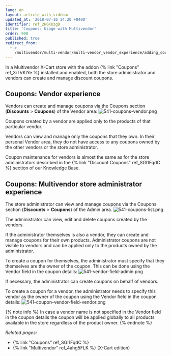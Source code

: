 ```yaml
---
lang: en
layout: article_with_sidebar
updated_at: '2018-07-10 14:20 +0400'
identifier: ref_2HGKKzgD
title: 'Coupons: Usage with Multivendor'
order: 900
published: true
redirect_from:
  - >-
    /multivendor/multi-vendor/multi-vendor_vendor_experience/adding_coupons_and_discounts_as_a_vendor.html
---
```

In a Multivendor X-Cart store with the addon {% link "Coupons" ref_3iTVKlYe %} installed and enabled, both the store administrator and vendors can create and manage discount coupons.

## Coupons: Vendor experience
Vendors can create and manage coupons via the Coupons section (**Discounts** > **Coupons**) of the Vendor area:
![541-coupons-vendor.png]({{site.baseurl}}/attachments/ref_2HGKKzgD/541-coupons-vendor.png)

Coupons created by a vendor are applied only to the products of that particular vendor.

Vendors can view and manage only the coupons that they own. In their personal Vendor area, they do not have access to any coupons owned by the other vendors or the store administrator.

Coupon maintenance for vendors is almost the same as for the store administrators described in the {% link "Discount Coupons" ref_SGI1FqdC %} section of our Knowledge Base. 

## Coupons: Multivendor store administrator experience
The store administrator can view and manage coupons via the Coupons section (**Discounts** > **Coupons**) of the Admin area.
![541-coupons-list.png]({{site.baseurl}}/attachments/ref_2HGKKzgD/541-coupons-list.png)

The administrator can view, edit and delete coupons created by the vendors. 

If the administrator themselves is also a vendor, they can create and manage coupons for their own products. Administrator coupons are not visible to vendors and can be applied only to the products owned by the administrator. 

To create a coupon for themselves, the administrator must specify that they themselves are the owner of the coupon. This can be done using the Vendor field in the coupon details:
![541-vendor-field-admin.png]({{site.baseurl}}/attachments/ref_2HGKKzgD/541-vendor-field-admin.png)

If necessary, the administrator can create coupons on behalf of vendors. 

To create a coupon for a vendor, the administrator needs to specify this vendor as the owner of the coupon using the Vendor field in the coupon details:
![541-coupon-vendor-field-vendor.png]({{site.baseurl}}/attachments/ref_2HGKKzgD/541-coupon-vendor-field-vendor.png)

{% note info %}
In case a vendor name is not specified in the Vendor field in the coupon details the coupon will be applied globally to all products available in the store regardless of the product owner.
{% endnote %}

_Related pages:_

   * {% link "Coupons" ref_SGI1FqdC %}
   * {% link "Multivendor" ref_4ahg5FLK %} (X-Cart edition)
